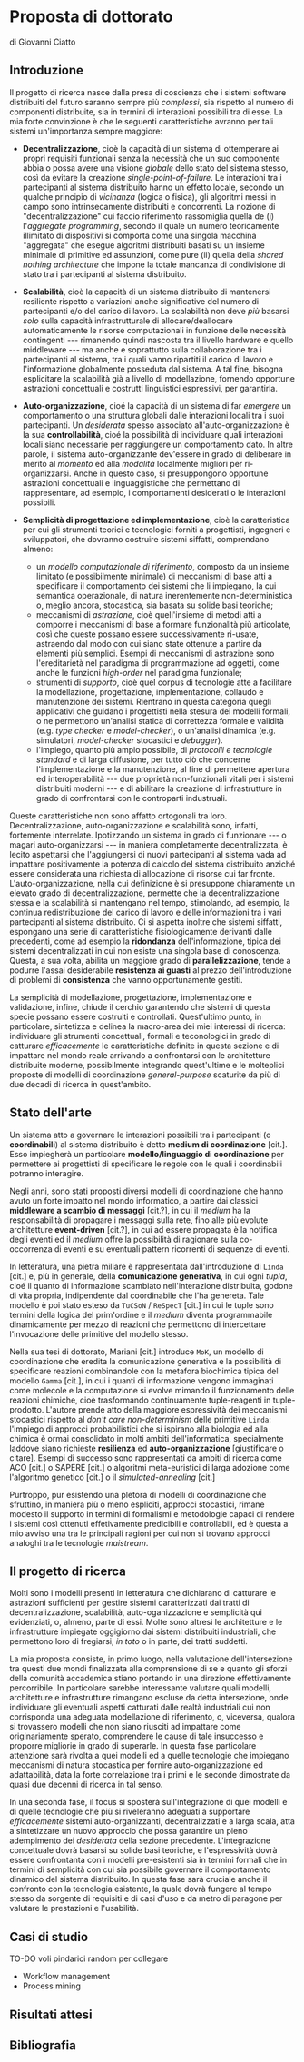 Proposta di dottorato
=====================
di Giovanni Ciatto

## Introduzione

Il progetto di ricerca nasce dalla presa di coscienza che i sistemi software distribuiti del futuro saranno sempre più *complessi*, sia rispetto al numero di componenti distribuite, sia in termini di interazioni possibili tra di esse.
La mia forte convinzione è che le seguenti caratteristiche avranno per tali sistemi un'importanza sempre maggiore:

- __Decentralizzazione__, cioè la capacità di un sistema di ottemperare ai propri requisiti funzionali senza la necessità che un suo componente abbia o possa avere una visione *globale* dello stato del sistema stesso, così da evitare la creazione *single-point-of-failure*.
Le interazioni tra i partecipanti al sistema distribuito hanno un effetto locale, secondo un qualche principio di *vicinanza* (logica o fisica), gli algoritmi messi in campo sono intrinsecamente distribuiti e concorrenti.
La nozione di "decentralizzazione" cui faccio riferimento rassomiglia quella de (i) l'*aggregate programming*, secondo il quale un numero teoricamente illimitato di dispositivi si comporta come una singola macchina "aggregata" che esegue algoritmi distribuiti basati su un insieme minimale di primitive ed assunzioni, come pure (ii) quella della *shared nothing architecture* che impone la totale mancanza di condivisione di stato tra i partecipanti al sistema distribuito.  

- __Scalabilità__, cioè la capacità di un sistema distribuito di mantenersi resiliente rispetto a variazioni anche significative del numero di partecipanti e/o del carico di lavoro.
La scalabilità non deve *più* basarsi *solo* sulla capacità infrastrutturale di allocare/deallocare automaticamente le risorse computazionali in funzione delle necessità contingenti --- rimanendo quindi nascosta tra il livello hardware e quello middleware ---  ma anche e soprattutto sulla collaborazione tra i partecipanti al sistema, tra i quali vanno ripartiti il carico di lavoro e l'informazione globalmente posseduta dal sistema.
A tal fine, bisogna esplicitare la scalabilità già a livello di modellazione, fornendo opportune astrazioni concettuali e costrutti linguistici espressivi, per garantirla.

<!--- __Auto-organizzazione__, cioè la capacità di un sistema di modificare il proprio funzionamento in risposta all'interazione con gli utenti (in modo da facilitarne le operazioni permesse ed ostacolarne quelle non ammesse), al riconoscimento di un qualche altro evento rilevante o ancora la capacità di mantenere una sorta di *omeostasi* interna (cioè il mantenimento di una qualche struttura nel tempo, anche a fronte dei cambiamenti e parturbazioni).-->
- __Auto-organizzazione__, cioé la capacità di un sistema di far *emergere* un comportamento o una struttura globali dalle interazioni locali tra i suoi partecipanti.
Un *desiderata* spesso associato all'auto-organizzazione è la sua __controllabilità__, cioé la possibilità di individuare quali interazioni locali siano necessarie per raggiungere un comportamento dato.
In altre parole, il sistema auto-organizzante dev'essere in grado di deliberare in merito al *momento* ed alla *modalità* localmente migliori per ri-organizzarsi.
Anche in questo caso, si presuppongono opportune astrazioni concettuali e linguaggistiche che permettano di rappresentare, ad esempio, i comportamenti desiderati o le interazioni possibili.

- __Semplicità di progettazione ed implementazione__, cioè la caratteristica per cui gli strumenti teorici e tecnologici forniti a progettisti, ingegneri e sviluppatori, che dovranno costruire sistemi siffatti, comprendano almeno:
    * un _modello computazionale di riferimento_, composto da un insieme limitato (e possibilmente minimale) di meccanismi di base atti a specificare il comportamento dei sistemi che li impiegano, la cui semantica operazionale, di natura inerentemente non-deterministica o, meglio ancora, stocastica, sia basata su solide basi teoriche;
    * meccanismi di _astrazione_, cioè quell'insieme di metodi atti a comporre i meccanismi di base a formare funzionalità più articolate, così che queste possano essere successivamente ri-usate, astraendo dal modo con cui siano state ottenute a partire da elementi più semplici. 
    Esempi di meccanismi di astrazione sono l'ereditarietà nel paradigma di programmazione ad oggetti, come anche le funzioni *high-order* nel paradigma funzionale;
    * strumenti di _supporto_, cioè quel corpus di tecnologie atte a facilitare la modellazione, progettazione, implementazione, collaudo e manutenzione dei sistemi. 
    Rientrano in questa categoria quegli applicativi che guidano i progettisti nella stesura dei modelli formali, o ne permettono un'analisi statica di correttezza formale e validità (e.g. *type checker* e *model-checker*), o un'analisi dinamica (e.g. simulatori, *model-checker* stocastici e *debugger*).
    * l'impiego, quanto più ampio possibile, di _protocolli e tecnologie standard_ e di larga diffusione, per tutto ciò che concerne l'implementazione e la manutenzione, al fine di permettere apertura ed interoperabilità --- due proprietà non-funzionali vitali per i sistemi distribuiti moderni --- e di abilitare la creazione di infrastrutture in grado di confrontarsi con le controparti industruali.

Queste caratteristiche non sono affatto ortogonali tra loro. 
Decentralizzazione, auto-organizzazione e scalabilità sono, infatti, fortemente interrelate.
Ipotizzando un sistema in grado di funzionare --- o magari auto-organizzarsi --- in maniera completamente decentralizzata, è lecito aspettarsi che l'aggiungersi di nuovi partecipanti al sistema vada ad impattare positivamente la potenza di calcolo del sistema distribuito anziché essere considerata una richiesta di allocazione di risorse cui far fronte.
L'auto-organizzazione, nella cui definizione è si presuppone chiaramente un elevato grado di decentralizzazione, permette che la decentralizzazione stessa e la scalabilità si mantengano nel tempo, stimolando, ad esempio, la continua redistribuzione del carico di lavoro e delle informazioni tra i vari partecipanti al sistema distribuito.
Ci si aspetta inoltre che sistemi siffatti, espongano una serie di caratteristiche fisiologicamente derivanti dalle precedenti, come ad esempio la __ridondanza__ dell'informazione, tipica dei sistemi decentralizzati in cui non esiste una singola base di conoscenza.
Questa, a sua volta, abilita un maggiore grado di __parallelizzazione__, tende a podurre l'assai desiderabile __resistenza ai guasti__ al prezzo dell'introduzione di problemi di __consistenza__ che vanno opportunamente gestiti.

La semplicità di modellazione, progettazione,  implementazione e validazione, infine, chiude il cerchio garantendo che sistemi di questa specie possano essere costruiti e controllati.
Quest'ultimo punto, in particolare, sintetizza e delinea la macro-area dei miei interessi di ricerca: individuare gli strumenti concettuali, formali e teconologici in grado di catturare *efficacemente* le caratteristiche definite in questa sezione e di impattare nel mondo reale arrivando a confrontarsi con le architetture distribuite moderne, possibilmente integrando quest'ultime e le molteplici proposte di modelli di coordinazione *general-purpose* scaturite da più di due decadi di ricerca in quest'ambito.

## Stato dell'arte

Un sistema atto a governare le interazioni possibili tra i partecipanti (o __coordinabili__) al sistema distribuito è detto __medium di coordinazione__ [cit.].
Esso impiegherà un particolare __modello/linguaggio di coordinazione__ per permettere ai progettisti di specificare le regole con le quali i coordinabili potranno interagire.

Negli anni, sono stati proposti diversi modelli di coordinazione che hanno avuto un forte impatto nel mondo informatico, a partire dai classici __middleware a scambio di messaggi__ [cit.?], in cui il *medium* ha la responsabilità di propagare i messaggi sulla rete, fino alle più evolute architetture __event-driven__ [cit.?], in cui ad essere propagata è la notifica degli eventi ed il *medium* offre la possibilità di ragionare sulla co-occorrenza di eventi e su eventuali pattern ricorrenti di sequenze di eventi.

<!--TO-DO: crtiticare i modelli citati rispetto alle caratteristiche dell'introduzione-->

In letteratura, una pietra miliare è rappresentata dall'introduzione di `Linda` [cit.] e, più in generale, della __comunicazione generativa__, in cui ogni *tupla*, cioé il quanto di informazione scambiato nell'interazione distribuita, godone di vita propria, indipendente dal coordinabile che l'ha genereta.
Tale modello è poi stato esteso da `TuCSoN` / `ReSpecT` [cit.] in cui le tuple sono termini della logica del prim'ordine e il *medium* diventa programmabile dinamicamente per mezzo di reazioni che permettono di intercettare l'invocazione delle primitive del modello stesso.

Nella sua tesi di dottorato, Mariani [cit.] introduce `MoK`, un modello di coordinazione che eredita la comunicazione generativa e la possibilità di specificare reazioni combinandole con la metafora biochimica tipica del modello `Gamma` [cit.], in cui i quanti di informazione vengono immaginati come molecole e la computazione si evolve mimando il funzionamento delle reazioni chimiche, cioè trasformando continuamente tuple-reagenti in tuple-prodotto.
L'autore prende atto della maggiore espressività dei meccanismi stocastici rispetto al *don't care non-determinism* delle primitive `Linda`: l'impiego di approcci probabilistici che si ispirano alla biologia ed alla chimica è ormai consolidato in molti ambiti dell'informatica, specialmente laddove siano richieste __resilienza__ ed __auto-organizzazione__ [giustificare o citare]. 
Esempi di successo sono rappresentati da ambiti di ricerca come ACO [cit.] o SAPERE [cit.] o algoritmi meta-euristici di larga adozione come l'algoritmo genetico [cit.] o il *simulated-annealing* [cit.]

Purtroppo, pur esistendo una pletora di modelli di coordinazione che sfruttino, in maniera più o meno espliciti, approcci stocastici, rimane modesto il supporto in termini di formalismi e metodologie capaci di rendere i sistemi così ottenuti effetivamente predicibili e controllabili, ed è questa a mio avviso una tra le principali ragioni per cui non si trovano approcci analoghi tra le tecnologie *maistream*. 

<!--TO-DO introdurre approcci tecnologici con cui voglio confrontarmi:
    - REST
    - MOM
    - EDA
    - SOA    
-->

## Il progetto di ricerca
<!--TODO Analizzare modelli proposti in letteratura e architetture di successo nel "mondo reale", sondarne punti di forza e di debolezza rispetto alle caratteristiche dette sopra, analogie e differenze tra i vari elementi selezionati, punti d'incontro e punti di divergenza.-->
Molti sono i modelli presenti in letteratura che dichiarano di catturare le astrazioni sufficienti per gestire sistemi caratterizzati dai tratti di decentralizzazione, scalabilità, auto-oganizzazione e semplicità qui evidenziati, o, almeno, parte di essi.
Molte sono altresì le architetture e le infrastrutture impiegate oggigiorno dai sistemi distribuiti industriali, che permettono loro di fregiarsi, *in toto* o in parte, dei tratti suddetti.

La mia proposta consiste, in primo luogo, nella valutazione dell'intersezione tra questi due mondi finalizzata alla comprensione di se e quanto gli sforzi della comunità accademica stiano portando in una direzione effettivamente percorribile.
In particolare sarebbe interessante valutare quali modelli, architetture e infrastrutture rimangano escluse da detta intersezione, onde individuare gli eventuali aspetti catturati dalle realtà industriali cui non corrisponda una adeguata modellazione di riferimento, o, viceversa, qualora si trovassero modelli che non siano riusciti ad impattare come originariamente sperato, comprendere le cause di tale insuccesso e proporre migliorie in grado di superarle.
In questa fase particolare attenzione sarà rivolta a quei modelli ed a quelle tecnologie che impiegano meccanismi di natura stocastica per fornire auto-organizzazione ed adattabilità, data la forte correlazione tra i primi e le seconde dimostrate da quasi due decenni di ricerca in tal senso.

<!--Operativamente, ciò presuppone una cernita dei modelli e delle tecnologie messe in campo negli ambiti accademici e industriali per approcciarsi ai *desiderata* della sezione precedente, seguita da un'analisi di quali concetti, astrazioni e primitive stiano alla base di ogni modello o tecnologia, al fine di individuare similitudini nascoste da nomenclature differenti o potenzialità inespresse per mancanza di generalizzazione.-->

In una seconda fase, il focus si sposterà sull'integrazione di quei modelli e di quelle tecnologie che più si riveleranno adeguati a supportare *efficacemente* sistemi auto-organizzanti, decentralizzati e a larga scala, atta a sintetizzare un nuovo approccio che possa garantire un pieno adempimento dei *desiderata* della sezione precedente.
L'integrazione concettuale dovrà basarsi su solide basi teoriche, e l'espressività dovrà essere confrontanta con i modelli pre-esistenti sia in termini formali che in termini di semplicità con cui sia possibile governare il comportamento dinamico del sistema distribuito.
In questa fase sarà cruciale anche il confronto con la tecnologia esistente, la quale dovrà fungere al tempo stesso da sorgente di requisiti e di casi d'uso e da metro di paragone per valutare le prestazioni e l'usabilità.

<!--TODO i tool di supporto-->

## Casi di studio

TO-DO voli pindarici random per collegare
- Workflow management
- Process mining

## Risultati attesi

## Bibliografia